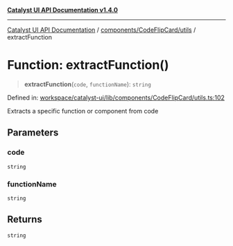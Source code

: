[**Catalyst UI API Documentation v1.4.0**](../../../../README.md)

---

[Catalyst UI API Documentation](../../../../README.md) / [components/CodeFlipCard/utils](../README.md) / extractFunction

# Function: extractFunction()

> **extractFunction**(`code`, `functionName`): `string`

Defined in: [workspace/catalyst-ui/lib/components/CodeFlipCard/utils.ts:102](https://github.com/TheBranchDriftCatalyst/catalyst-ui/blob/main/lib/components/CodeFlipCard/utils.ts#L102)

Extracts a specific function or component from code

## Parameters

### code

`string`

### functionName

`string`

## Returns

`string`
